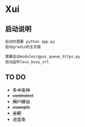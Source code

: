 # Xui

## 启动说明

    启动时需要 python app.py
    启动gradio的主页面

    需要启动modules/gpus_queue_https.py
    启动监听less_busy_url

## TO DO
- ~~多卡支持~~
- ~~controlnet~~
- ~~用户建议~~
- ~~example~~
- ~~主题~~
- 进度条